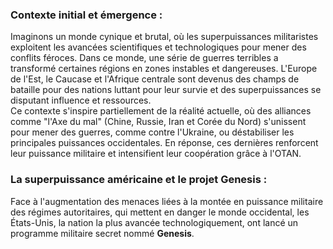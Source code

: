 ### **Contexte initial et émergence :**

Imaginons un monde cynique et brutal, où les superpuissances militaristes exploitent les avancées scientifiques et technologiques pour mener des conflits féroces. Dans ce monde, une série de guerres terribles a transformé certaines régions en zones instables et dangereuses. L'Europe de l'Est, le Caucase et l'Afrique centrale sont devenus des champs de bataille pour des nations luttant pour leur survie et des superpuissances se disputant influence et ressources.  
Ce contexte s'inspire partiellement de la réalité actuelle, où des alliances comme "l'Axe du mal" (Chine, Russie, Iran et Corée du Nord) s'unissent pour mener des guerres, comme contre l'Ukraine, ou déstabiliser les principales puissances occidentales. En réponse, ces dernières renforcent leur puissance militaire et intensifient leur coopération grâce à l'OTAN.

### **La superpuissance américaine et le projet Genesis :**

Face à l'augmentation des menaces liées à la montée en puissance militaire des régimes autoritaires, qui mettent en danger le monde occidental, les États-Unis, la nation la plus avancée technologiquement, ont lancé un programme militaire secret nommé **Genesis**.